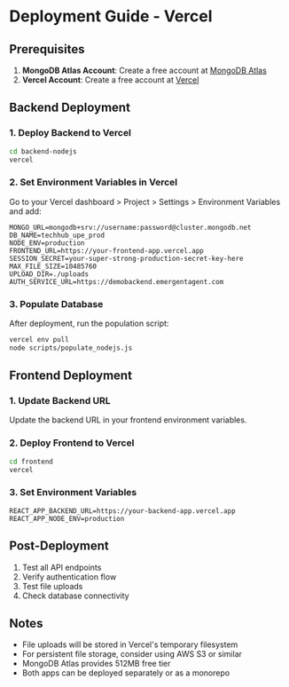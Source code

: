 # Deployment Guide - Vercel

## Prerequisites

1. **MongoDB Atlas Account**: Create a free account at [MongoDB Atlas](https://cloud.mongodb.com/)
2. **Vercel Account**: Create a free account at [Vercel](https://vercel.com/)

## Backend Deployment

### 1. Deploy Backend to Vercel

```bash
cd backend-nodejs
vercel
```

### 2. Set Environment Variables in Vercel

Go to your Vercel dashboard > Project > Settings > Environment Variables and add:

```
MONGO_URL=mongodb+srv://username:password@cluster.mongodb.net
DB_NAME=techhub_upe_prod
NODE_ENV=production
FRONTEND_URL=https://your-frontend-app.vercel.app
SESSION_SECRET=your-super-strong-production-secret-key-here
MAX_FILE_SIZE=10485760
UPLOAD_DIR=./uploads
AUTH_SERVICE_URL=https://demobackend.emergentagent.com
```

### 3. Populate Database

After deployment, run the population script:

```bash
vercel env pull
node scripts/populate_nodejs.js
```

## Frontend Deployment

### 1. Update Backend URL

Update the backend URL in your frontend environment variables.

### 2. Deploy Frontend to Vercel

```bash
cd frontend
vercel
```

### 3. Set Environment Variables

```
REACT_APP_BACKEND_URL=https://your-backend-app.vercel.app
REACT_APP_NODE_ENV=production
```

## Post-Deployment

1. Test all API endpoints
2. Verify authentication flow
3. Test file uploads
4. Check database connectivity

## Notes

- File uploads will be stored in Vercel's temporary filesystem
- For persistent file storage, consider using AWS S3 or similar
- MongoDB Atlas provides 512MB free tier
- Both apps can be deployed separately or as a monorepo
